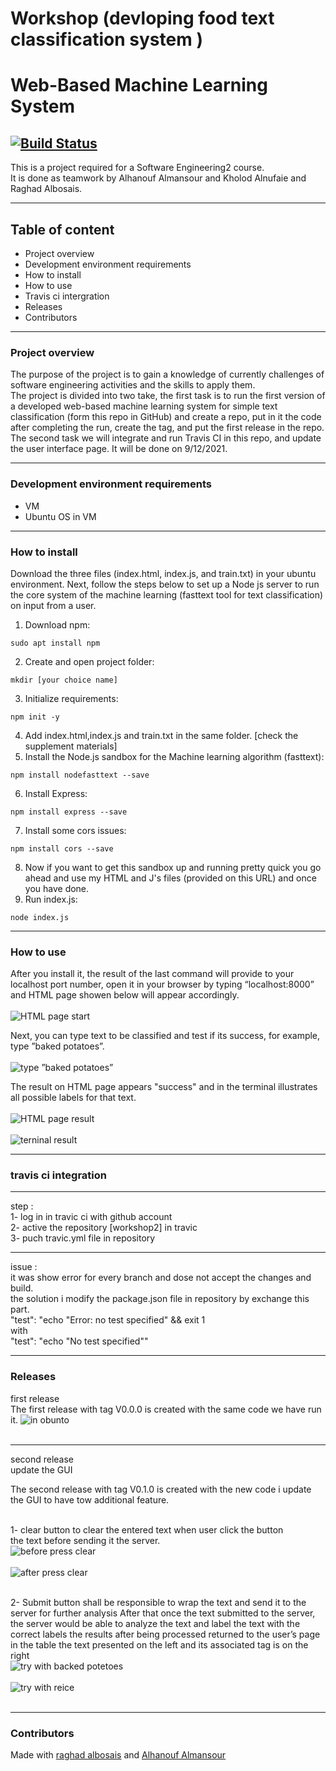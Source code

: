 # Workshop (devloping food text classification system )
# Web-Based Machine Learning System
[![Build Status](https://app.travis-ci.com/hkh7897/Workshop2.svg?branch=master)](https://app.travis-ci.com/hkh7897/Workshop2)
---

This is a project required for a Software Engineering2 course.<br>
It is done as teamwork by Alhanouf Almansour and Kholod Alnufaie and Raghad Albosais.

---
## Table of content
- Project overview
- Development environment requirements
- How to install
- How to use
- Travis ci intergration 
- Releases
- Contributors
---

### Project overview
The purpose of the project is to gain a knowledge of currently challenges of software engineering activities and the skills to apply them.  <br>
The project is divided into two take, the first task is to run the first version of a developed web-based machine learning system for simple text classification (form this repo in GitHub) and create a repo, put in it the code after completing the run, create the tag, and put the first release in the repo.<br>
The second task we will integrate and run Travis CI in this repo, and update the user interface page. It will be done on 9/12/2021.

---

### Development environment requirements
- VM 
- Ubuntu OS in VM

---

### How to install

Download the three files (index.html, index.js, and train.txt) in your ubuntu environment.
Next, follow the steps below to set up a Node js server to run the core system of the machine learning (fasttext tool for text classification) on input from a user.
1. Download npm: 
```
sudo apt install npm 
```
2. Create and open project folder:
```
mkdir [your choice name] 
```
3. Initialize requirements: 
```
npm init -y 
```
4. Add index.html,index.js and train.txt in the same folder. [check the supplement materials] 
5. Install the Node.js sandbox for the Machine learning algorithm (fasttext): 
```
npm install nodefasttext --save 
```
6. Install Express: 
```
npm install express --save 
```
7. Install some cors issues: 
```
npm install cors --save 
```
8. Now if you want to get this sandbox up and running pretty quick you go ahead and use my HTML and J's files (provided on this URL) and once you have done. 
9. Run index.js: 
```
node index.js
```
---

### How to use
After you install it, the result of the last command will provide to your localhost port number, open it in your browser by typing “localhost:8000” and HTML page showen below will appear accordingly.<br><br>
![HTML page start](Picture1.jpg)

Next, you can type text to be classified and test if its success, for example, type ”baked potatoes”. <br><br>
![type ”baked potatoes”](Picture2.png)

The result on HTML page appears "success" and in the terminal illustrates all possible labels for that text.<br><br>
![HTML page result](Picture3.png)<br><br>
![terninal result](Picture4.png)

---
### travis ci integration 


____ 
step :<br>
1- log in in travic ci with github account <br>
2- active the repository [workshop2] in travic<br>
3- puch travic.yml file in repository <br>
____
issue :<br>
it was show error for every branch and dose not accept the changes and build.<br>
the solution i modify the package.json file in repository by exchange this part.<br>
 "test": "echo \"Error: no test specified\" && exit 1 <br>
 with <br>
   "test": "echo \"No test specified\"" <br>
____

### Releases
 first release  <br>
The first release with tag V0.0.0 is created with the same code we have run it.
![in obunto](p5.png)<br><br>
_____________________________________________________________________________
second release  <br>
update the GUI <br>

The second release with tag V0.1.0 is created with the new code i update the GUI to have tow additional feature. <br><br>

1- clear button to clear the entered text when user click the button <br>
the text before sending it the server.<br>
![before press clear](p%201.png)<br><br>
![after press clear](p2.png)<br><br>

2- Submit button shall be responsible to wrap the text and send it to the server for further analysis After that once the text submitted to the server, the server would
be able to analyze the text and label the text with the correct labels the results after being processed returned to the user’s page in the table the text  presented on the left and its associated tag is on the right <br>
![try with backed potetoes](p3.png)<br><br>
![try with reice](p4.png)<br><br>

---


 

### Contributors 

Made with [raghad albosais](https://github.com/RaghadKhaled) and [Alhanouf Almansour](https://github.com/AlhanoufAlmans)
